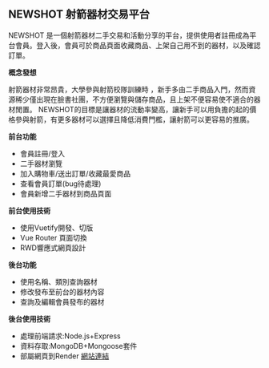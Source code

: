 ## NEWSHOT 射箭器材交易平台
NEWSHOT 是一個射箭器材二手交易和活動分享的平台，提供使用者註冊成為平台會員。登入後，會員可於商品頁面收藏商品、上架自己用不到的器材，以及確認訂單。

**概念發想**

射箭器材非常昂貴，大學參與射箭校隊訓練時 ，新手多由二手商品入門，然而資源稀少僅出現在臉書社團，不方便瀏覽與儲存商品，且上架不便容易使不適合的器材閒置。
NEWSHOT的目標是讓器材的流動率變高，讓新手可以用負擔的起的價格參與射箭，有更多器材可以選擇且降低消費門檻，讓射箭可以更容易的推廣。

**前台功能**
* 會員註冊/登入
* 二手器材瀏覽
* 加入購物車/送出訂單/收藏最愛商品
* 查看會員訂單(bug待處理)
* 會員新增二手器材到商品頁面

**前台使用技術**
* 使用Vuetify開發、切版
* Vue Router 頁面切換
* RWD響應式網頁設計

**後台功能**
* 使用名稱、類別查詢器材
* 修改發布至前台的器材內容
* 查詢及編輯會員發布的器材

**後台使用技術**
* 處理前端請求:Node.js+Express
* 資料存取:MongoDB+Mongoose套件
* 部屬網頁到Render
[網站連結](https://trial1025.github.io/product_front/#/)

